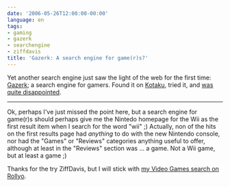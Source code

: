 ```yaml
---
date: '2006-05-26T12:00:00-00:00'
language: en
tags:
- gaming
- gazerk
- searchengine
- ziffdavis
title: 'Gazerk: A search engine for game(r)s?'
---
```



Yet another search engine just saw the light of the web for the first time: [Gazerk](http://gazerk.com); a search engine for gamers. Found it on [Kotaku](http://www.kotaku.com/gaming/1up/gamer-search-engine-176203.php), tried it, and [was quite disappointed](http://gazerk.com/search.jsp?q=wii&t=vgames.any). 

-------------------------------



Ok, perhaps I've just missed the point here, but a search engine for game(r)s should perhaps give me the Nintedo homepage for the Wii as the first result item when I search for the word "wii" ;) Actually, non of the hits on the first results page had _anything_ to do with the new Nintendo console, nor had the "Games" or "Reviews" categories anything useful to offer, although at least in the "Reviews" section was ... a game. Not a Wii game, but at least a game ;)



Thanks for the try ZiffDavis, but I will stick with [my Video Games search on Rollyo](http://rollyo.com/search.html?q=wii&sid=1640&x=0&y=0).